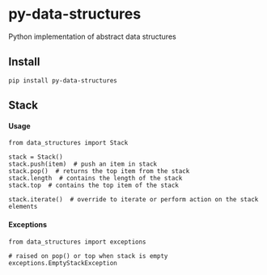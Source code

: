 # py-data-structures

Python implementation of abstract data structures

## Install

    pip install py-data-structures

## Stack


#### Usage

    from data_structures import Stack
    
    stack = Stack()
    stack.push(item)  # push an item in stack
    stack.pop()  # returns the top item from the stack
    stack.length  # contains the length of the stack
    stack.top  # contains the top item of the stack
    
    stack.iterate()  # override to iterate or perform action on the stack elements
    
#### Exceptions

    from data_structures import exceptions
    
    # raised on pop() or top when stack is empty
    exceptions.EmptyStackException   

